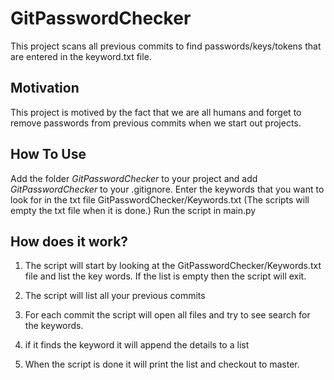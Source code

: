 # GitPasswordChecker
This project scans all previous commits to find passwords/keys/tokens that are entered in the keyword.txt file.
## Motivation
This project is motived by the fact that we are all humans and forget to remove passwords from previous commits when we start out projects.
## How To Use
Add the folder *GitPasswordChecker* to your project and add  *GitPasswordChecker*  to your .gitignore.
Enter the keywords that you want to look for in the txt file GitPasswordChecker/Keywords.txt (The scripts will empty the txt file when it is done.)
Run the script in main.py
## How does it work?
1. The script will start by looking at the GitPasswordChecker/Keywords.txt file and list the key words. If the list is empty then the script will exit.

2. The script will list all your previous commits
   
3. For each commit the script will open all files and try to see search for the keywords.

4. if it finds the keyword it will append the details to a list

5. When the script is done it will print the list and checkout to master.